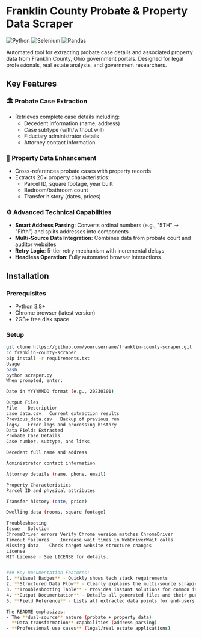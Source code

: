 # Franklin County Probate & Property Data Scraper

![Python](https://img.shields.io/badge/Python-3.8%2B-blue)
![Selenium](https://img.shields.io/badge/Selenium-4.0%2B-orange)
![Pandas](https://img.shields.io/badge/Pandas-1.3%2B-brightgreen)

Automated tool for extracting probate case details and associated property data from Franklin County, Ohio government portals. Designed for legal professionals, real estate analysts, and government researchers.

## Key Features

### 🏛️ Probate Case Extraction
- Retrieves complete case details including:
  - Decedent information (name, address)
  - Case subtype (with/without will)
  - Fiduciary administrator details
  - Attorney contact information

### 🏡 Property Data Enhancement
- Cross-references probate cases with property records
- Extracts 20+ property characteristics:
  - Parcel ID, square footage, year built
  - Bedroom/bathroom count
  - Transfer history (dates, prices)

### ⚙️ Advanced Technical Capabilities
- **Smart Address Parsing**: Converts ordinal numbers (e.g., "5TH" → "Fifth") and splits addresses into components
- **Multi-Source Data Integration**: Combines data from probate court and auditor websites
- **Retry Logic**: 5-tier retry mechanism with incremental delays
- **Headless Operation**: Fully automated browser interactions

## Installation

### Prerequisites
- Python 3.8+
- Chrome browser (latest version)
- 2GB+ free disk space

### Setup
```bash
git clone https://github.com/yourusername/franklin-county-scraper.git
cd franklin-county-scraper
pip install -r requirements.txt
Usage
bash
python scraper.py
When prompted, enter:

Date in YYYYMMDD format (e.g., 20230101)

Output Files
File	Description
case_data.csv	Current extraction results
Previous_data.csv	Backup of previous run
logs/	Error logs and processing history
Data Fields Extracted
Probate Case Details
Case number, subtype, and links

Decedent full name and address

Administrator contact information

Attorney details (name, phone, email)

Property Characteristics
Parcel ID and physical attributes

Transfer history (date, price)

Dwelling data (rooms, square footage)

Troubleshooting
Issue	Solution
ChromeDriver errors	Verify Chrome version matches ChromeDriver
Timeout failures	Increase wait times in WebDriverWait calls
Missing data	Check target website structure changes
License
MIT License - See LICENSE for details.


### Key Documentation Features:
1. **Visual Badges** - Quickly shows tech stack requirements
2. **Structured Data Flow** - Clearly explains the multi-source scraping process
3. **Troubleshooting Table** - Provides instant solutions for common issues
4. **Output Documentation** - Details all generated files and their purposes
5. **Field Reference** - Lists all extracted data points for end-users

The README emphasizes:
- The **dual-source** nature (probate + property data)
- **Data transformation** capabilities (address parsing)
- **Professional use cases** (legal/real estate applications)
